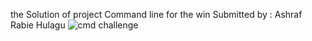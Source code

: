the Solution of project Command line for the win Submitted by : Ashraf Rabie Hulagu
![cmd challenge](https://github.com/AshrafRabieHulagu/alx-system_engineering-devops/assets/139473312/cf2fbe2f-1a0d-43cd-a6c8-b95e7bd53760)
